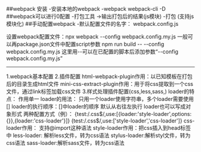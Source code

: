 ##webpack 安装
-安装本地的webpack
-webpack webpack-cli -D
##webpack可以进行0配置
-打包工具 ->输出打包后的结果(js模块)
-打包 (支持js模块化)
##手动配置webpack
-默认配置文件的名字： webpack.config.js

设置webpack配置文件：npx webpack --config webpack.config.my.js
一般可以再package.json文件中配置script参数
npm run build -- --config webpack.config.my.js  这里用--可以在已配置的脚本后添加参数“--config webpack.config.my.js”

-------------------------------------------------------------------------------------------------------------

1.webpack基本配置
2.插件配置
html-webpack-plugin作用：以已知模板在打包后的目录生成html文件
mini-css-extract-plugin作用：用于将css提取到一个css文件，通过link标签加载css文件
3.样式处理插件配置(css,less,sass,)
  loader的特点： 作用单一
  loader的用法： 只用一个loader使用字符串，多个loader需要使用[]
  loader的执行顺序：[]中loader的顺序 默认从右往左执行
  loader也可以写成对象形式
  两种配置方式（例）：
  {test:/\.css$/,use:[{loader:'style-loader',options:{}},{loader:'css-loader'}]}
  {test:/\.css$/,use:['style-loader','css-loader']}
  css-loader作用： 支持@import这种语法
  style-loader作用：把css插入到head标签中
  less-loader: 解析less文件，转为css语法
  stylus-loader:解析styl文件，转为css语法
  sass-loader:解析sass文件，转为css语法


